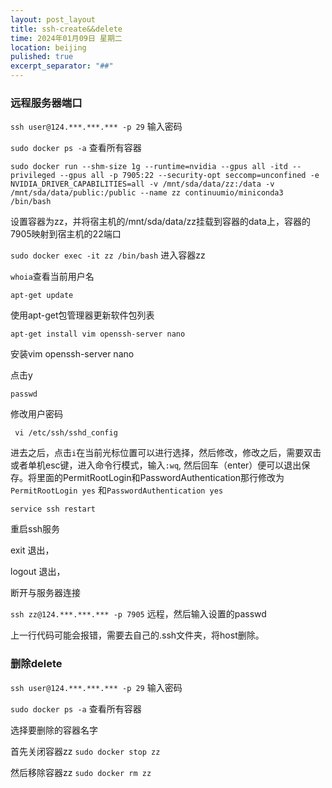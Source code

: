 ```yaml
---
layout: post_layout
title: ssh-create&&delete
time: 2024年01月09日 星期二
location: beijing
pulished: true
excerpt_separator: "##"
---
```

### 远程服务器端口

```ssh user@124.***.***.*** -p 29```
输入密码

```sudo docker ps -a```
查看所有容器


```sudo docker run --shm-size 1g --runtime=nvidia --gpus all -itd --privileged --gpus all -p 7905:22 --security-opt seccomp=unconfined -e NVIDIA_DRIVER_CAPABILITIES=all -v /mnt/sda/data/zz:/data -v /mnt/sda/data/public:/public --name zz continuumio/miniconda3 /bin/bash```


设置容器为zz，并将宿主机的/mnt/sda/data/zz挂载到容器的data上，容器的7905映射到宿主机的22端口

```sudo docker exec -it zz /bin/bash```
进入容器zz

`whoia`查看当前用户名

 ```apt-get update```
 
使用apt-get包管理器更新软件包列表

```apt-get install vim openssh-server nano```

安装vim openssh-server nano

点击y

`passwd`

修改用户密码

``` vi /etc/ssh/sshd_config```

进去之后，点击`i`在当前光标位置可以进行选择，然后修改，修改之后，需要双击或者单机esc键，进入命令行模式，输入```:wq```,
然后回车（enter）便可以退出保存。将里面的PermitRootLogin和PasswordAuthentication那行修改为```PermitRootLogin yes```
和```PasswordAuthentication yes```

```service ssh restart```

重启ssh服务

exit 退出，

logout 退出，

断开与服务器连接 

```ssh zz@124.***.***.*** -p 7905```
远程，然后输入设置的passwd

上一行代码可能会报错，需要去自己的.ssh文件夹，将host删除。
### 删除delete

```ssh user@124.***.***.*** -p 29```
输入密码

```sudo docker ps -a```
查看所有容器

选择要删除的容器名字

首先关闭容器zz ```sudo docker stop zz ```

然后移除容器zz ```sudo docker rm zz ```

